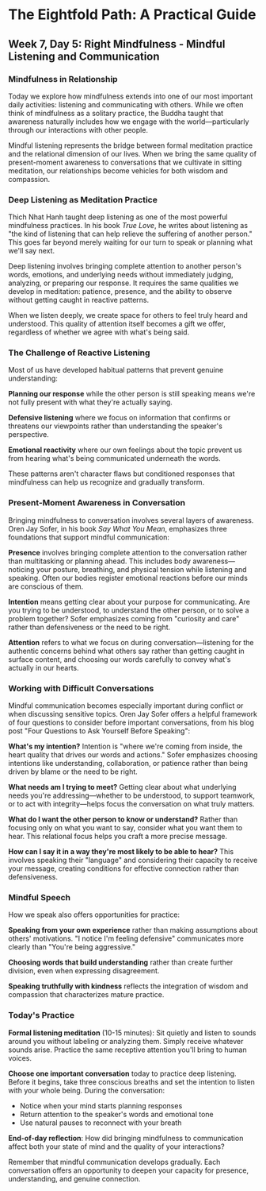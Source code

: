# The Eightfold Path: A Practical Guide
## Week 7, Day 5: Right Mindfulness - Mindful Listening and Communication

### Mindfulness in Relationship

Today we explore how mindfulness extends into one of our most important daily activities: listening and communicating with others. While we often think of mindfulness as a solitary practice, the Buddha taught that awareness naturally includes how we engage with the world—particularly through our interactions with other people.

Mindful listening represents the bridge between formal meditation practice and the relational dimension of our lives. When we bring the same quality of present-moment awareness to conversations that we cultivate in sitting meditation, our relationships become vehicles for both wisdom and compassion.

### Deep Listening as Meditation Practice

Thich Nhat Hanh taught deep listening as one of the most powerful mindfulness practices. In his book *True Love*, he writes about listening as "the kind of listening that can help relieve the suffering of another person." This goes far beyond merely waiting for our turn to speak or planning what we'll say next.

Deep listening involves bringing complete attention to another person's words, emotions, and underlying needs without immediately judging, analyzing, or preparing our response. It requires the same qualities we develop in meditation: patience, presence, and the ability to observe without getting caught in reactive patterns.

When we listen deeply, we create space for others to feel truly heard and understood. This quality of attention itself becomes a gift we offer, regardless of whether we agree with what's being said.

### The Challenge of Reactive Listening

Most of us have developed habitual patterns that prevent genuine understanding:

**Planning our response** while the other person is still speaking means we're not fully present with what they're actually saying.

**Defensive listening** where we focus on information that confirms or threatens our viewpoints rather than understanding the speaker's perspective.

**Emotional reactivity** where our own feelings about the topic prevent us from hearing what's being communicated underneath the words.

These patterns aren't character flaws but conditioned responses that mindfulness can help us recognize and gradually transform.

### Present-Moment Awareness in Conversation

Bringing mindfulness to conversation involves several layers of awareness. Oren Jay Sofer, in his book *Say What You Mean*, emphasizes three foundations that support mindful communication:

**Presence** involves bringing complete attention to the conversation rather than multitasking or planning ahead. This includes body awareness—noticing your posture, breathing, and physical tension while listening and speaking. Often our bodies register emotional reactions before our minds are conscious of them.

**Intention** means getting clear about your purpose for communicating. Are you trying to be understood, to understand the other person, or to solve a problem together? Sofer emphasizes coming from "curiosity and care" rather than defensiveness or the need to be right.

**Attention** refers to what we focus on during conversation—listening for the authentic concerns behind what others say rather than getting caught in surface content, and choosing our words carefully to convey what's actually in our hearts.

### Working with Difficult Conversations

Mindful communication becomes especially important during conflict or when discussing sensitive topics. Oren Jay Sofer offers a helpful framework of four questions to consider before important conversations, from his blog post "Four Questions to Ask Yourself Before Speaking":

**What's my intention?** Intention is "where we're coming from inside, the heart quality that drives our words and actions." Sofer emphasizes choosing intentions like understanding, collaboration, or patience rather than being driven by blame or the need to be right.

**What needs am I trying to meet?** Getting clear about what underlying needs you're addressing—whether to be understood, to support teamwork, or to act with integrity—helps focus the conversation on what truly matters.

**What do I want the other person to know or understand?** Rather than focusing only on what you want to say, consider what you want them to hear. This relational focus helps you craft a more precise message.

**How can I say it in a way they're most likely to be able to hear?** This involves speaking their "language" and considering their capacity to receive your message, creating conditions for effective connection rather than defensiveness.

### Mindful Speech

How we speak also offers opportunities for practice:

**Speaking from your own experience** rather than making assumptions about others' motivations. "I notice I'm feeling defensive" communicates more clearly than "You're being aggressive."

**Choosing words that build understanding** rather than create further division, even when expressing disagreement.

**Speaking truthfully with kindness** reflects the integration of wisdom and compassion that characterizes mature practice.

### Today's Practice

**Formal listening meditation** (10-15 minutes): Sit quietly and listen to sounds around you without labeling or analyzing them. Simply receive whatever sounds arise. Practice the same receptive attention you'll bring to human voices.

**Choose one important conversation** today to practice deep listening. Before it begins, take three conscious breaths and set the intention to listen with your whole being. During the conversation:
- Notice when your mind starts planning responses
- Return attention to the speaker's words and emotional tone
- Use natural pauses to reconnect with your breath

**End-of-day reflection**: How did bringing mindfulness to communication affect both your state of mind and the quality of your interactions?

Remember that mindful communication develops gradually. Each conversation offers an opportunity to deepen your capacity for presence, understanding, and genuine connection.